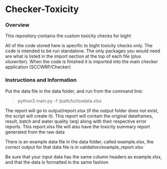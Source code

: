 # Checker-Toxicity

### Overview
This repository contains the custom toxicity checks for bight

All of the code stored here is specific to bight toxicity checks only. The code is intended to be run standalone. The only packages you would need are what is listed in the import section at the top of each file (plus xlsxwriter). When the code is finished it is imported into the main checker application (SCCWRP/Checker)

### Instructions and Information
Put the data file in the data folder, and run from the command line:  
> python3 main.py -f /path/to/toxdata.xlsx

The report will go to output/report.xlsx (if the output folder does not exist, the script will create it). This report will contain the original dataframes, result, batch and water quality (wq) along with their respective error reports.
This report.xlsx file will also have the toxicity summary report generated from the raw data

There is an example data file in the data folder, called example.xlsx, the correct output for that data file is in validation/example_report.xlsx

Be sure that your input data has the same column headers as example.xlsx, and that the data is formatted in the same fashion